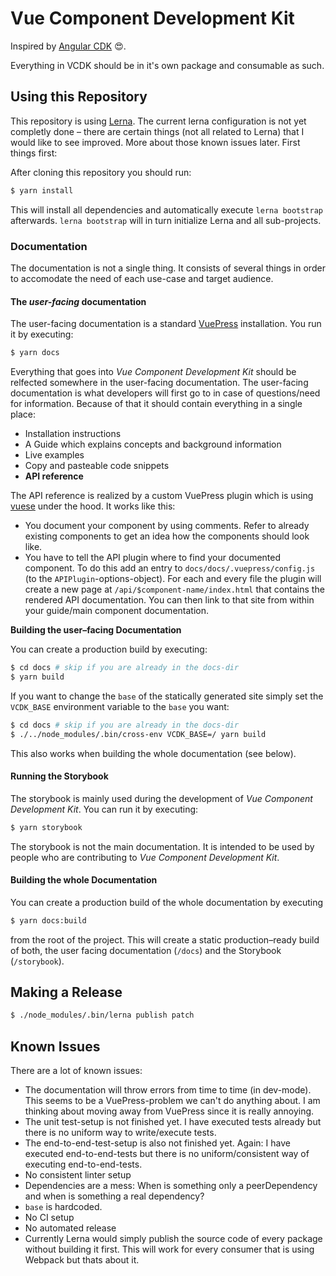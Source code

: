 # Vue Component Development Kit
Inspired by [Angular CDK](https://material.angular.io/cdk)  😍.

Everything in VCDK should be in it's own package and consumable as such.

## Using this Repository
This repository is using [Lerna](https://lerna.js.org/). The current lerna configuration is not yet completly done – there are certain things (not all related to Lerna) that I would like to see improved. More about those known issues later. First things first:

After cloning this repository you should run:

```sh
$ yarn install
```

This will install all dependencies and automatically execute `lerna bootstrap` afterwards. `lerna bootstrap` will in turn initialize Lerna and all sub-projects.

### Documentation
The documentation is not a single thing. It consists of several things in order to accomodate the need of each use-case and target audience.

#### The *user-facing* documentation
The user-facing documentation is a standard [VuePress](https://v1.vuepress.vuejs.org/) installation. You run it by executing:

```sh
$ yarn docs
```

Everything that goes into *Vue Component Development Kit* should be relfected somewhere in the user-facing documentation. The user-facing documentation is what developers will first go to in case of questions/need for information. Because of that it should contain everything in a single place:

- Installation instructions
- A Guide which explains concepts and background information
- Live examples
- Copy and pasteable code snippets
- **API reference**

The API reference is realized by a custom VuePress plugin which is using [vuese](https://github.com/vuese) under the hood. It works like this:

- You document your component by using comments. Refer to already existing components to get an idea how the components should look like.
- You have to tell the API plugin where to find your documented component. To do this add an entry to `docs/docs/.vuepress/config.js` (to the `APIPlugin`-options-object). For each and every file the plugin will create a new page at `/api/$component-name/index.html` that contains the rendered API documentation. You can then link to that site from within your guide/main component documentation.

**Building the user–facing Documentation**

You can create a production build by executing:

```sh
$ cd docs # skip if you are already in the docs-dir
$ yarn build
```

If you want to change the `base` of the statically generated site simply set the `VCDK_BASE` environment variable to the `base` you want:

```sh
$ cd docs # skip if you are already in the docs-dir
$ ./../node_modules/.bin/cross-env VCDK_BASE=/ yarn build
```

This also works when building the whole documentation (see below).

#### Running the Storybook
The storybook is mainly used during the development of *Vue Component Development Kit*. You can run it by executing:

```sh
$ yarn storybook
```

The storybook is not the main documentation. It is intended to be used by people who are contributing to *Vue Component Development Kit*.

#### Building the whole Documentation
You can create a production build of the whole documentation by executing

```sh
$ yarn docs:build
```

from the root of the project. This will create a static production–ready build of both, the user facing documentation (`/docs`) and the Storybook (`/storybook`).

## Making a Release
```sh
$ ./node_modules/.bin/lerna publish patch
```

## Known Issues
There are a lot of known issues:

- The documentation will throw errors from time to time (in dev-mode). This seems to be a VuePress-problem we can't do anything about. I am thinking about moving away from VuePress since it is really annoying.
- The unit test-setup is not finished yet. I have executed tests already but there is no uniform way to write/execute tests.
- The end-to-end-test-setup is also not finished yet. Again: I have executed end-to-end-tests but there is no uniform/consistent way of executing end-to-end-tests.
- No consistent linter setup
- Dependencies are a mess: When is something only a peerDependency and when is something a real dependency?
- `base` is hardcoded.
- No CI setup
- No automated release
- Currently Lerna would simply publish the source code of every package without building it first. This will work for every consumer that is using Webpack but thats about it.

